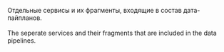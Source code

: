 Отдельные сервисы и их фрагменты, входящие в состав дата-пайпланов.
</br> 
</br>
The seperate services and their fragments that are included in the data pipelines.
